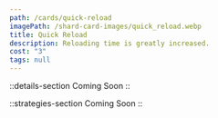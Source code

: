 ```yaml
---
path: /cards/quick-reload
imagePath: /shard-card-images/quick_reload.webp
title: Quick Reload
description: Reloading time is greatly increased.
cost: "3"
tags: null
---
```


::details-section
Coming Soon
::

::strategies-section
Coming Soon
::
